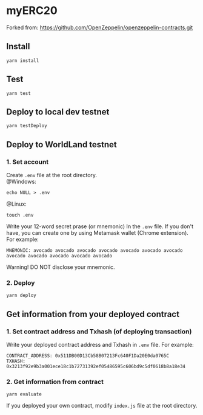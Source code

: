 # myERC20
Forked from: https://github.com/OpenZeppelin/openzeppelin-contracts.git

## Install
```
yarn install
```

## Test
```
yarn test
```
## Deploy to local dev testnet
```
yarn testDeploy
```
## Deploy to WorldLand testnet
### 1. Set account
Create `.env` file at the root directory.  
@Windows:  
```
echo NULL > .env
```
@Linux:
```
touch .env
```
Write your 12-word secret prase (or mnemonic) In the `.env` file. If you don't have, you can create one by using Metamask wallet (Chrome extension).  
For example:  
```
MNEMONIC: avocado avocado avocado avocado avocado avocado avocado avocado avocado avocado avocado avocado
```
Warning! DO NOT disclose your mnemonic.  
### 2. Deploy
```
yarn deploy
```

## Get information from your deployed contract
### 1. Set contract address and Txhash (of deploying transaction)
Write your deployed contract address and Txhash in `.env` file. For example:  
```
CONTRACT_ADDRESS: 0x511DB00D13Cb58B07213Fc640F1Da20E0da0765C
TXHASH: 0x3213f92e9b3a001ece18c1b72731392ef05486595c606bd9c5df0618b8a18e34
```
### 2. Get information from contract
```
yarn evaluate
```
If you deployed your own contract, modify `index.js` file at the root directory.  